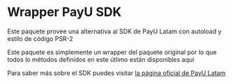 # Wrapper PayU SDK

Este paquete provee una alternativa al  SDK de PayU Latam con autoload y estilo de código PSR-2 

Este paquete es simplemente un wrapper del paquete original por lo que todos lo métodos definidos en este útlimo están disponibles aquí

Para saber más sobre el SDK puedes visitar [la página oficial de PayU Latam](http://developers.payulatam.com/es/sdk/)
